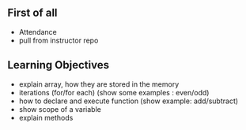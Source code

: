 ## First of all

- Attendance
- pull from instructor repo

## Learning Objectives

- explain array, how they are stored in the memory
- iterations (for/for each) (show some examples : even/odd)
- how to declare and execute function (show example: add/subtract)
- show scope of a variable
- explain methods
